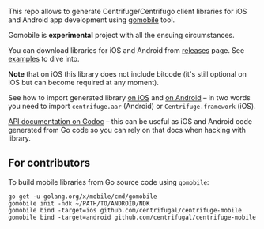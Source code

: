 This repo allows to generate Centrifuge/Centrifugo client libraries for iOS and Android app development using [gomobile](https://github.com/golang/mobile/) tool.

Gomobile is **experimental** project with all the ensuing circumstances.

You can download libraries for iOS and Android from [releases](https://github.com/centrifugal/centrifuge-mobile/releases) page. See [examples](https://github.com/centrifugal/centrifuge-mobile/tree/master/examples) to dive into.

**Note** that on iOS this library does not include bitcode (it's still optional on iOS but can become required at any moment). 

See how to import generated library [on iOS](https://medium.com/@fzambia/going-mobile-adapting-centrifugo-go-websocket-client-to-be-used-for-ios-and-android-app-e72dc2736f01#adb8) and [on Android](https://medium.com/@fzambia/going-mobile-adapting-centrifugo-go-websocket-client-to-be-used-for-ios-and-android-app-e72dc2736f01#.fow320d0h) – in two words you need to import `centrifuge.aar` (Android) or `Centrifuge.framework` (iOS).

[API documentation on Godoc](https://godoc.org/github.com/centrifugal/centrifuge-mobile) – this can be useful as iOS and Android code generated from Go code so you can rely on that docs when hacking with library.

For contributors
----------------

To build mobile libraries from Go source code using `gomobile`:

```
go get -u golang.org/x/mobile/cmd/gomobile
gomobile init -ndk ~/PATH/TO/ANDROID/NDK
gomobile bind -target=ios github.com/centrifugal/centrifuge-mobile
gomobile bind -target=android github.com/centrifugal/centrifuge-mobile
```

